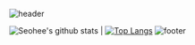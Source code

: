 <!--### Hi there 👋-->

<!--
**seohee-P/seohee-P** is a ✨ _special_ ✨ repository because its `README.md` (this file) appears on your GitHub profile.

Here are some ideas to get you started:

- 🔭 I’m currently working on ...
- 🌱 I’m currently learning ...
- 👯 I’m looking to collaborate on ...
- 🤔 I’m looking for help with ...
- 💬 Ask me about ...
- 📫 How to reach me: ...
- 😄 Pronouns: ...
- ⚡ Fun fact: ...
-->
![header](https://capsule-render.vercel.app/api?type=waving&color=0:30cfd0,100:330867&height=200&text=Welcome%20SeoHee's%20GitHub&fontColor=FFFFFF&fontSize=45&fontAlignY=40)
<!--default stats
![Seohee's github stats](https://github-readme-stats.vercel.app/api?username=seohee-P&theme=vue&show_icons=true)
-->
![Seohee's github stats](https://github-readme-stats.vercel.app/api?username=seohee-P&theme=vue&rank_icon=github) | [![Top Langs](https://github-readme-stats.vercel.app/api/top-langs/?username=seohee-P)](https://github.com/seohee-P/github-readme-stats)
![footer](https://capsule-render.vercel.app/api?type=waving&color=0:330867,100:30cfd0&section=footer)
